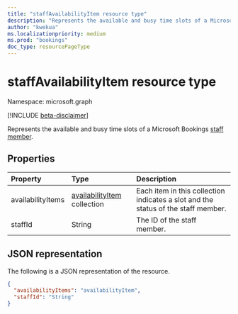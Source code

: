 ```yaml
---
title: "staffAvailabilityItem resource type"
description: "Represents the available and busy time slots of a Microsoft Bookings staff member."
author: "kwekua"
ms.localizationpriority: medium
ms.prod: "bookings"
doc_type: resourcePageType
---
```


# staffAvailabilityItem resource type

Namespace: microsoft.graph

 [!INCLUDE [beta-disclaimer](../../includes/beta-disclaimer.md)]

Represents the available and busy time slots of a Microsoft Bookings [staff member](bookingstaffmember.md).

## Properties

| Property  | Type |Description|
|:---------------|:--------|:----------|
|availabilityItems |[availabilityItem](availabilityitem.md) collection |Each item in this collection indicates a slot and the status of the staff member.|
|staffId |String |The ID of the staff member.|

## JSON representation

The following is a JSON representation of the resource.

<!-- {
  "blockType": "resource",
  "@odata.type": "microsoft.graph.staffAvailabilityItem"
}-->

``` json
{
  "availabilityItems": "availabilityItem",
  "staffId": "String"
}
```
